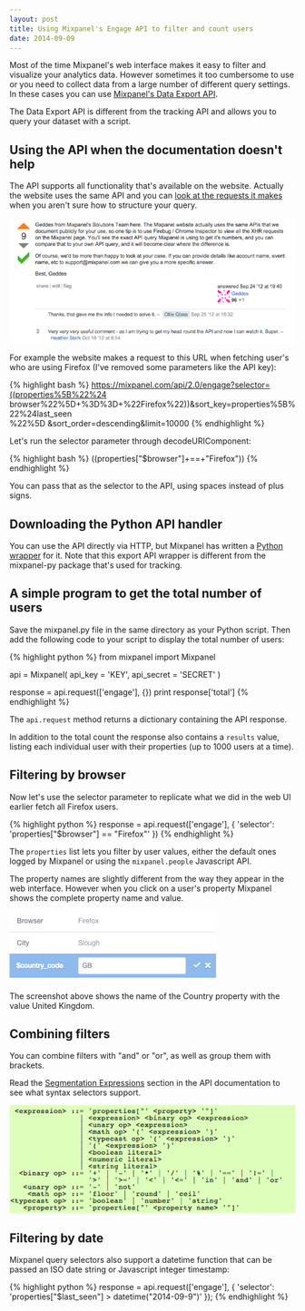 ```yaml
---
layout: post
title: Using Mixpanel's Engage API to filter and count users
date: 2014-09-09
---
```


Most of the time Mixpanel's web interface makes it easy to filter and visualize your analytics data. However sometimes it too cumbersome to use or you need to collect data from a large number of different query settings. In these cases you can use [Mixpanel's Data Export API](https://mixpanel.com/docs/api-documentation/data-export-api).

The Data Export API is different from the tracking API and allows you to query your dataset with a script.

## Using the API when the documentation doesn't help

The API supports all functionality that's available on the website. Actually the website uses the same API and you can [look at the requests it makes](http://stackoverflow.com/questions/12568109/mixpanel-data-export-api-gives-different-results-and-ranges-to-the-web-dashboar/12571752#12571752) when you aren't sure how to structure your query.

![](/img/blog/mixpanel-api/stackoverflow.png)

For example the website makes a request to this URL when fetching user's who are using Firefox (I've removed some parameters like the API key):

{% highlight bash %}
https://mixpanel.com/api/2.0/engage?selector=((properties%5B%22%24  
browser%22%5D+%3D%3D+%22Firefox%22))&sort_key=properties%5B%22%24last_seen  
%22%5D &sort_order=descending&limit=10000
{% endhighlight %}

Let's run the selector parameter through decodeURIComponent:

{% highlight bash %}
((properties["$browser"]+==+"Firefox"))
{% endhighlight %}

You can pass that as the selector to the API, using spaces instead of plus signs.

## Downloading the Python API handler

You can use the API directly via HTTP, but Mixpanel has written a [Python wrapper](https://mixpanel.com/site_media//api/v2/mixpanel.py) for it. Note that this export API wrapper is different from the mixpanel-py package that's used for tracking.

## A simple program to get the total number of users

Save the mixpanel.py file in the same directory as your Python script. Then add the following code to your script to display the total number of users:

{% highlight python %}
from mixpanel import Mixpanel

api = Mixpanel(
  api_key = 'KEY',
  api_secret = 'SECRET'
)

response = api.request(['engage'], {})
print response['total']
{% endhighlight %}

The `api.request` method returns a dictionary containing the API response.

In addition to the total count the response also contains a `results` value, listing each individual user with their properties (up to 1000 users at a time).

## Filtering by browser

Now let's use the selector parameter to replicate what we did in the web UI earlier fetch all Firefox users.

{% highlight python %}
response = api.request(['engage'], {
  'selector': 'properties["$browser"] == "Firefox"'
})
{% endhighlight %}

The `properties` list lets you filter by user values, either the default ones logged by Mixpanel or using the `mixpanel.people` Javascript API.

The property names are slightly different from the way they appear in the web interface. However when you click on a user's property Mixpanel shows the complete property name and value.

![](/img/blog/mixpanel-api/property-names.png)

The screenshot above shows the name of the Country property with the value United Kingdom.

## Combining filters

You can combine filters with "and" or "or", as well as group them with brackets.

Read the [Segmentation Expressions](https://mixpanel.com/docs/api-documentation/data-export-api#segmentation-expressions) section in the API documentation to see what syntax selectors support.

![](/img/blog/mixpanel-api/selector-syntax.png)

## Filtering by date

Mixpanel query selectors also support a datetime function that can be passed an ISO date string or Javascript integer timestamp:

{% highlight python %}
response = api.request(['engage'], {
  'selector': 'properties["$last_seen"] > datetime("2014-09-9")'
});
{% endhighlight %}





